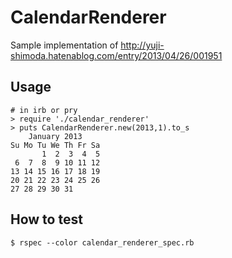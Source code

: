 # CalendarRenderer

Sample implementation of http://yuji-shimoda.hatenablog.com/entry/2013/04/26/001951

## Usage

````
# in irb or pry
> require './calendar_renderer'
> puts CalendarRenderer.new(2013,1).to_s
    January 2013
Su Mo Tu We Th Fr Sa
       1  2  3  4  5
 6  7  8  9 10 11 12
13 14 15 16 17 18 19
20 21 22 23 24 25 26
27 28 29 30 31
````

## How to test

````
$ rspec --color calendar_renderer_spec.rb
````
